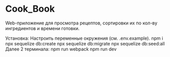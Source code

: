 # Cook_Book
Web-приложение для просмотра рецептов, сортировки их по кол-ву ингредиентов и времени готовки.

Установка:
Настроить переменные окружения (см. .env.example).
npm i
npx sequelize db:create
npx sequelize db:migrate
npx sequelize db:seed:all
Далее 2 терминала:
npm run webpack
npm run dev
